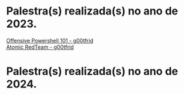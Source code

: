 # Palestra(s) realizada(s) no ano de 2023.
<a href="/assets/Offensive Powershell 101 - g0ttfrid.pdf">Offensive Powershell 101 - g00tfrid</a><br>
<a href="/assets/Atomic RedTeam - g0ttfrid.pdf">Atomic RedTeam - g00tfrid</a>

# Palestra(s) realizada(s) no ano de 2024.

